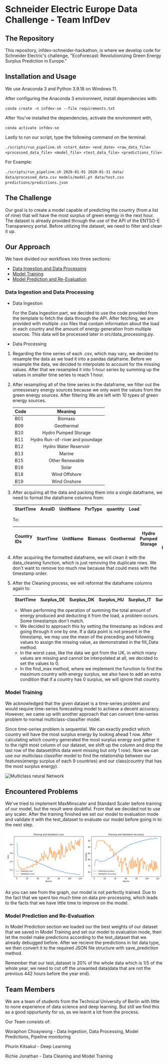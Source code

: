 # Schneider Electric Europe Data Challenge - Team InfDev

## The Repository
This repository, infdev-schneider-hackathon, is where we develop code for Schneider Electric's challenge, "EcoForecast: Revolutionizing Green Energy Surplus Prediction in Europe."

## Installation and Usage
We use Anaconda 3 and Python 3.9.18 on Windows 11.

After configuring the Anaconda 3 environment, install dependencies with:

`conda create -n infdev-se --file requirements.txt`

After You've installed the dependencies, activate the environment with,

`conda activate infdev-se`

Lastly to run our script, type the following command on the terminal:

`./scripts/run_pipeline.sh <start_date> <end_date> <raw_data_file> <processed_data_file> <model_file> <test_data_file> <predictions_file>`

For Example: 

`./scripts/run_pipeline.sh 2020-01-01 2020-01-31 data/ data/processed_data.csv models/model.pt data/test.csv predictions/predictions.json`

## The Challenge

Our goal is to create a model capable of predicting the country (from a list of nine) that will have the most surplus of green energy in the next hour. The dataset is already provided through the use of the API of the ENTSO-E Transparency portal. Before utilizing the dataset, we need to filter and clean it up.

## Our Approach

We have divided our workflows into three sections:

* [Data Ingestion and Data Processing](#data-ingestion-and-data-processing)
* [Model Training](#model-training)
* [Model Prediction and Re-Evaluation](#model-prediction-and-re-evaluation)

### Data Ingestion and Data Processing <a name="data-ingestion-and-data-processing"></a>

* Data Ingestion

    For the Data Ingestion part, we decided to use the code provided from the template to fetch the data through the API. After fetching, we are provided with multiple .csv files that contain information about the load in each country and the amount of energy generation from multiple sources. This data will be processed later in src/data_processing.py.

* Data Processing

1. Regarding the time series of each .csv, which may vary, we decided to resample the data as we load it into a pandas dataframe. Before we resample the data, we decided to interpolate to account for the missing values. After that we resampled it into 1-hour series by summing up the values in smaller time series to reach 1 hour. 


2. After resampling all of the time series in the dataframe, we filter out the unnessesary energy sources because we only want the values from the green energy sources. After filtering We are left with 10 types of green energy sources.

    | Code        | Meaning           |
    | ------------- |:-------------:|
    | B01      | Biomass |
    | B09      | Geothermal      | 
    | B10 | Hydro Pumped Storage     | 
    | B11     | Hydro Run-of-river and poundage |
    | B12     | Hydro Water Reservoir |
    | B13      | Marine |
    | B15      | Other Renewable |
    | B16      | Solar |
    | B18      | Wind Offshore |
    | B19      | Wind Onshore |

3. After acquiring all the data and packing them into a single dataframe, we need to format the dataframe columns from:


    | StartTime        | AreaID           | UnitName        | PsrType           | quantity        | Load           |
    | ------------- |:-------------:|:-------------:|:-------------:|:-------------:|:-------------:|

    To:

    | Country IDs        | StartTime           | UnitName        | Biomass           | Geothermal        | Hydro Pumped Storage           | Hydro Run-of-river and poundage        | Hydro Water Reservoir           | Marine        | Other Renewable           | Solar        | Wind Offshore           | Wind Onshore        | Load           |
    | ------------- |:-------------:|:-------------:|:-------------:|:-------------:|:-------------:|:-------------:|:-------------:|:-------------:|:-------------:|:-------------:|:-------------:|:-------------:|:-------------:|


4. After acquiring the formatted dataframe, we will clean it with the data_cleaning function, which is just removing the duplicate rows. We don't want to remove too much row because that could mess with the timestamp order.


5. After the Cleaning process, we will reformat the dataframe columns again to:

    | StartTime        | Surplus_DE           | Surplus_DK        | Surplus_HU           | Surplus_IT        | Surplus_NL           | Surplus_PO        | Surplus_SE           | Surplus_SP        | Surplus_UK        | Surplus_Max           |
    | ------------- |:-------------:|:-------------:|:-------------:|:-------------:|:-------------:|:-------------:|:-------------:|:-------------:|:-------------:|:-------------:|

    - When performing the operation of summing the total amount of energy produced and deducting it from the load, a problem occurs. Some timestamps don't match.
    - We decided to approach this by setting the timestamp as indices and going through it one by one. If a data point is not present in the timestamp, we may use the mean of the preceding and following values to assign the missing value, as demonstrated in the fill_Data method.
    - In the worst case, like the data we got from the UK, in which many values are missing and cannot be interpolated at all, we decided to set the values to 0.
    - In the find_max method, where we implement the function to find the maximum country with energy surplus, we also have to add an extra condition that if a country has 0 surplus, we will ignore that country.

### Model Training <a name="model-training"></a>

We acknowledged that the given dataset is a time-series problem and would require time-series forecasting model to achieve a decent accuracy. However, we came up with another approach that can convert time-series problem to normal multiclass-classifier model.

Since time-series problem is sequential. We can exactly predict which country will have the most surplus energy  by looking ahead 1 row. After calculating which country generated the most surplus energy and gather it to the right most column of our dataset, we shift up the column and drop the last row of the dataset(this data went missing but only 1 row). Now we can use our multiclass classifier model to find the relationship between our features(energy surplus of each 9 countries) and our class(country that has the most surplus energy). 

![Multiclass neural Network](https://www.researchgate.net/publication/334311674/figure/fig4/AS:963538122190856@1606736798392/The-proposed-Convolutional-Neural-Network-for-multiclass-classification-of-whole-infrared.png)

## Encountered Problems

We've tried to implement MaxMinscaler and Standard Scaler before training of our model, but the result were doubtful. From that we decided not to use any scaler. After the training finished we set our model to evaluation mode and validate it with the test_dataset to evaluate our model before going in to the next step.

![Training Validation loss and accruracy](https://github.com/phoori12/infdev-schneider-hackathon/blob/main/image/Figure_1.png)

As you can see from the graph, our model is not perfectly trained. Due to the fact that we spent too much time on data pre-processing, which leads to the facts that we have little time to improve on the model.

### Model Prediction and Re-Evaluation <a name="model-prediction-and-re-evaluation"></a>

In Model Prediction section we loaded our the best weights of our dataset that we saved in Model Training and set our model to evaluation mode, then let the model make predictions according to the test_dataset that we already debugged before. After we recieve the predictions in list data type, we then convert it to the required JSON file structure with save_prediction method.

Remember that our test_dataset is 20% of the whole data which is 1/5 of the whole year, we need to cut off the unwanted data(data that are not the previous 442 hours before the year end).
    
## Team Members

We are a team of students from the Technical University of Berlin with little to none experience of data science and deep learning. But still we find this as a good oppurtunity for us, as we learnt a lot from the process.

Our Team consists of:

Woraphon Choaywong - Data Ingestion, Data Processing, Model Predictions, Pipeline monitoring

Phurin Kitsakul - Deep Learning

Richie Jonathan - Data Cleaning and Model Training